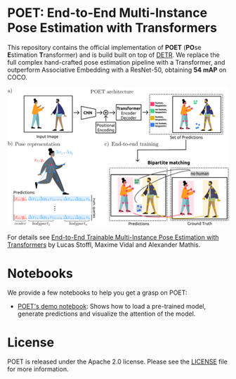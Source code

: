 **POET**: End-to-End Multi-Instance Pose Estimation with Transformers
========
This repository contains the official implementation of **POET** (**PO**se **E**stimation **T**ransformer) and is build built on top of [DETR](https://github.com/facebookresearch/detr).
We replace the full complex hand-crafted pose estimation pipeline with a Transformer, and outperform Associative Embedding with a ResNet-50, obtaining **54 mAP** on COCO.

![POET](.github/POET.png)


For details see [End-to-End Trainable Multi-Instance Pose Estimation with Transformers](https://arxiv.org/abs/2103.12115) by Lucas Stoffl, Maxime Vidal and Alexander Mathis.



# Notebooks

We provide a few notebooks to help you get a grasp on POET:
* [POET's demo notebook](notebooks/poet_demo.ipynb): Shows how to load a pre-trained model, generate predictions and visualize the attention of the model.


# License
POET is released under the Apache 2.0 license. Please see the [LICENSE](LICENSE) file for more information.

